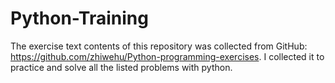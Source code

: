 # Python-Training
The exercise text contents of this repository was collected from GitHub: https://github.com/zhiwehu/Python-programming-exercises. I collected it to practice and solve all the listed problems with python.

